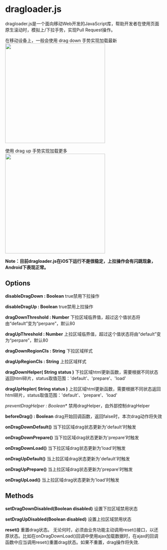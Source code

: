 dragloader.js
==========

dragloader.js是一个面向移动Web开发的JavaScript库，帮助开发者在使用页面原生滚动时，模拟上/下拉手势，实现Pull Request操作。

在移动设备上，一般会使用 drag down 手势实现加载最新
<img src="https://raw.github.com/maxzhang/dragloader/master/examples/dragdown.gif" width="320" />

使用 drag up 手势实现加载更多
<img src="https://raw.github.com/maxzhang/dragloader/master/examples/dragup.gif" width="320" />

**Note：目前dragloader.js在iOS下运行不是很稳定，上拉操作会有闪跳现象，Android下表现正常。**

## Options

**disableDragDown : Boolean**
true禁用下拉操作

**disableDragUp : Boolean**
true禁用上拉操作

**dragDownThreshold : Number**
下拉区域临界值，超过这个值状态将由“default”变为“perpare”，默认80

**dragUpThreshold : Number**
上拉区域临界值，超过这个值状态将由“default”变为“perpare”，默认80

**dragDownRegionCls : String**
下拉区域样式

**dragUpRegionCls : String**
上拉区域样式

**dragDownHelper( String status )**
下拉区域html更新函数，需要根据不同状态返回html碎片，status取值范围：'default'、'prepare'、'load'

**dragUpHepler( String status )**
上拉区域html更新函数，需要根据不同状态返回html碎片，status取值范围：'default'、'prepare'、'load'

*preventDragHelper : Boolean**
禁用dragHelper，由外部控制dragHelper

**beforeDrag() : Boolean**
drag开始回调函数，返回false时，本次drag动作将失效

**onDragDownDefault()**
当下拉区域drag状态更新为'default'时触发

**onDragDownPrepare()**
当下拉区域drag状态更新为'prepare'时触发

**onDragDownLoad()**
当下拉区域drag状态更新为'load'时触发

**onDragUpDefault()**
当上拉区域drag状态更新为'default'时触发

**onDragUpPrepare()**
当上拉区域drag状态更新为'prepare'时触发

**onDragUpLoad()**
当上拉区域drag状态更新为'load'时触发


## Methods

**setDragDownDisabled(Boolean disabled)**
设置下拉区域禁用状态

**setDragUpDisabled(Boolean disabled)**
设置上拉区域禁用状态

**reset()**
重置drag状态。
无论何时，必须由业务功能主动调用reset()接口，以还原状态。比如在onDragDownLoad()回调中使用ajax加载数据时，在ajax的回调函数中应当调用reset()重置drag状态。如果不重置，drag操作将失效.
